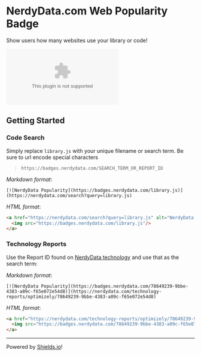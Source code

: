 # NerdyData.com Web Popularity Badge

Show users how many websites use your library or code!

[![NerdyData Popularity](https://badges.nerdydata.com/cdn.optimizely.com)](https://nerdydata.com/search?query=cdn.optimizely.com)

## Getting Started

### Code Search

Simply replace `library.js` with your unique filename or search term. Be sure to url encode special characters

> `https://badges.nerdydata.com/SEARCH_TERM_OR_REPORT_ID`

*Markdown format*:

```
[![NerdyData Popularity](https://badges.nerdydata.com/library.js)](https://nerdydata.com/search?query=library.js)
```

*HTML format*:

```html
<a href="https://nerdydata.com/search?query=library.js" alt="NerdyData Badge">
  <img src="https://badges.nerdydata.com/library.js"/>
</a>
```

### Technology Reports

Use the Report ID found on [NerdyData technology](https://nerdydata.com/technology-reports?utm_source=github.com) and use that as the search term:

*Markdown format*:

```
[![NerdyData Popularity](https://badges.nerdydata.com/78649239-9bbe-4383-a09c-f65e072e54d8)](https://nerdydata.com/technology-reports/optimizely/78649239-9bbe-4383-a09c-f65e072e54d8)
```

*HTML format*:

```html
<a href="https://nerdydata.com/technology-reports/optimizely/78649239-9bbe-4383-a09c-f65e072e54d8" alt="NerdyData Badge">
  <img src="https://badges.nerdydata.com/78649239-9bbe-4383-a09c-f65e072e54d8"/>
</a>
```

----

Powered by [Shields.io](http://shields.io/)!
